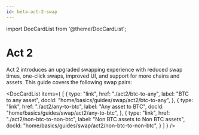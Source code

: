 ```yaml
---
id: beta-act-2-swap
---
```


import DocCardList from '@theme/DocCardList';

# Act 2

Act 2 introduces an upgraded swapping experience with reduced swap times, one-click swaps, improved UI, and support for more chains and assets. This guide covers the following swap pairs:

<DocCardList
items={
[
{
type: "link",
href: "./act2/btc-to-any",
label: "BTC to any asset",
docId: "home/basics/guides/swap/act2/btc-to-any",
},
{
type: "link",
href: "./act2/any-to-btc",
label: "Any asset to BTC",
docId: "home/basics/guides/swap/act2/any-to-btc",
},
{
type: "link",
href: "./act2/non-btc-to-non-btc",
label: "Non BTC assets to Non BTC assets",
docId: "home/basics/guides/swap/act2/non-btc-to-non-btc",
}
]
}
/>
